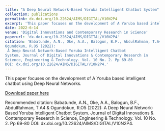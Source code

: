 ```yaml
---
title: "A Deep Neural Network-Based Yoruba Intelligent Chatbot System"
collection: publications
permalink: dx.doi.org/10.22624/AIMS/DIGITAL/V10N2P4
excerpt: 'This paper focuses on the development of A Yoruba based intelligent chatbot using Deep Neural Networks.'
date: 2022-6-14
venue: 'Digital Innovations and Contemporary Research in Science'
paperurl: 'dx.doi.org/10.22624/AIMS/DIGITAL/V10N2P4'
citation: 'Babatunde, A.N., Oke, A.A., Balogun, B.F., AbdulRahman, T.A4 &
Ogundokun, R.O5 (2022):
 A Deep Neural Network-Based Yoruba Intelligent Chatbot
System. Journal of Digital Innovations & Contemporary Research in
Science, Engineering & Technology. Vol. 10 No. 2. Pp 69-80
DOI: dx.doi.org/10.22624/AIMS/DIGITAL/V10N2P4.'
---
```

This paper focuses on the development of A Yoruba based intelligent chatbot using Deep Neural Networks.

[Download paper here](dx.doi.org/10.22624/AIMS/DIGITAL/V10N2P4)

Recommended citation: Babatunde, A.N., Oke, A.A., Balogun, B.F., AbdulRahman, T.A4 &
Ogundokun, R.O5 (2022):
 A Deep Neural Network-Based Yoruba Intelligent Chatbot
System. Journal of Digital Innovations & Contemporary Research in
Science, Engineering & Technology. Vol. 10 No. 2. Pp 69-80
DOI: dx.doi.org/10.22624/AIMS/DIGITAL/V10N2P4.
